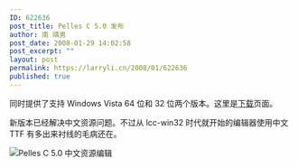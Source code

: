 ```yaml
---
ID: 622636
post_title: Pelles C 5.0 发布
author: 南 靖男
post_date: 2008-01-29 14:02:58
post_excerpt: ""
layout: post
permalink: https://larryli.cn/2008/01/622636
published: true
---
```

<p>同时提供了支持 Windows Vista 64 位和 32 位两个版本。这里是<a href="http://www.smorgasbordet.com/pellesc/download.htm">下载</a>页面。</p>
<p>新版本已经解决中文资源问题。不过从 lcc-win32 时代就开始的编辑器使用中文 TTF 有多出来衬线的毛病还在。</p>
<p><img src="https://larryli.cn/wp-content/uploads/50/5051/2008/01/pellesc5.png" alt="Pelles C 5.0 中文资源编辑" /></p>